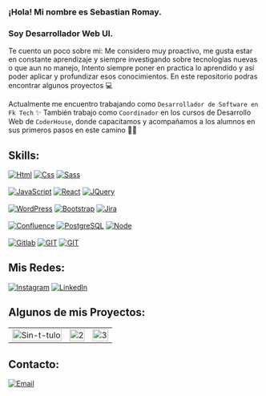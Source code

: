 ### ¡Hola! Mi nombre es Sebastian Romay.
### Soy Desarrollador Web UI.

Te cuento un poco sobre mi: 
Me considero muy proactivo, me gusta estar en constante aprendizaje y siempre investigando sobre tecnologías nuevas o que aun no manejo, Intento siempre poner en practica lo aprendido y así poder aplicar y profundizar esos conocimientos. En este repositorio podras encontrar algunos proyectos 💻

Actualmente me encuentro trabajando como `Desarrollador de Software en Fk Tech` ✨
También trabajo como `Coordinador` en los cursos de Desarrollo Web de `CoderHouse`, donde capacitamos y acompañamos a los alumnos en sus primeros pasos en este camino 🐾🐣

## Skills:

[![Html](https://img.shields.io/badge/html-FA7343?style=for-the-badge&logo=HTML5&logoColor=white&labelColor=101010)]()
[![Css](https://img.shields.io/badge/CSS-1572B6?style=for-the-badge&logo=CSS3&logoColor=white&labelColor=101010)]()
[![Sass](https://img.shields.io/badge/Sass-CC6699?style=for-the-badge&logo=Sass&logoColor=white&labelColor=101010)]()
</br>
</br>
[![JavaScript](https://img.shields.io/badge/JavaScript-F7DF1E?style=for-the-badge&logo=javascript&logoColor=white&labelColor=101010)]()
[![React](https://img.shields.io/badge/React.js-2c8da9?style=for-the-badge&logo=REACT&logoColor=white&labelColor=101010)]()
[![JQuery](https://img.shields.io/badge/JQuery-0769AD?style=for-the-badge&logo=JQuery&logoColor=white&labelColor=101010)]()
</br>
</br>
[![WordPress](https://img.shields.io/badge/WordPress-21759B?style=for-the-badge&logo=WordPress&logoColor=white&labelColor=101010)]()
[![Bootstrap](https://img.shields.io/badge/Bootstrap-7952B3?style=for-the-badge&logo=Bootstrap&logoColor=white&labelColor=101010)]()
[![Jira](https://img.shields.io/badge/jira-0146B3?style=for-the-badge&logo=JIRA&logoColor=white&labelColor=101010)]() 
</br>
</br>
[![Confluence](https://img.shields.io/badge/confluence-0146B3?style=for-the-badge&logo=CONFLUENCE&logoColor=white&labelColor=101010)]()
[![PostgreSQL](https://img.shields.io/badge/PostgreSQL-0064a5?style=for-the-badge&logo=POSTGRESQL&logoColor=white&labelColor=101010)]()
[![Node](https://img.shields.io/badge/Node.JS-3CB73A?style=for-the-badge&logo=NODE.JS&logoColor=white&labelColor=101010)]() 
</br>
</br>
[![Gitlab](https://img.shields.io/badge/Gitlab-fc6d26?style=for-the-badge&logo=GITLAB&logoColor=white&labelColor=101010)]() 
[![GIT](https://img.shields.io/badge/Git-F05032?style=for-the-badge&logo=Git&logoColor=white&labelColor=101010)]()
[![GIT](https://img.shields.io/badge/Github-171515?style=for-the-badge&logo=GITHUB&logoColor=white&labelColor=101010)]()


## Mis Redes:

[![Instagram](https://img.shields.io/badge/Instagram-@sebastian_agustin-E4405F?style=for-the-badge&logo=instagram&logoColor=white&labelColor=101010)](https://instagram.com/sebastian_agustin)
[![LinkedIn](https://img.shields.io/badge/LinkedIn-Sebastian_Romay-0077B5?style=for-the-badge&logo=linkedin&logoColor=white&labelColor=101010)](https://www.linkedin.com/in/sebastianromay)




## Algunos de mis Proyectos:

<table>
  <tr>
    <td>
	<a href="https://bits-ecommerce.herokuapp.com/"><img src="https://i.ibb.co/C1dq7JV/Sin-t-tulo.png" alt="Sin-t-tulo" style='width: 100%' /></a>
	</td>
    <td>
	<a href="https://proyecto-integrador-js.vercel.app/"><img src="https://i.ibb.co/0DHDFvJ/2.png" alt="2" style='width: 100%'></a> 
	</td>
    <td>
	<a href="https://proyecto-integrador-nucba.vercel.app/"><img src="https://i.ibb.co/rsZFNTs/3.png" alt="3" style='width: 100%'></a>
	</td>
  </tr>
  <tr>
  
  </tr>
</table>


## Contacto:

[![Email](https://img.shields.io/badge/sebastian.romay1997@gmail.com-mi_email_personal_-D14836?style=for-the-badge&logo=gmail&logoColor=white&labelColor=101010)](mailto:sebastian.romay1997@gmail.com)
